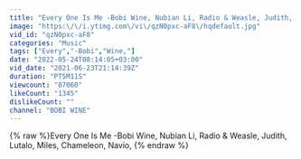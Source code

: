 ```yaml
---
title: "Every One Is Me -Bobi Wine, Nubian Li, Radio & Weasle, Judith, Lutalo, Miles, Chameleon, Navio,"
image: "https:\/\/i.ytimg.com\/vi\/qzN0pxc-aF8\/hqdefault.jpg"
vid_id: "qzN0pxc-aF8"
categories: "Music"
tags: ["Every","-Bobi","Wine,"]
date: "2022-05-24T08:14:05+03:00"
vid_date: "2021-06-23T21:14:39Z"
duration: "PT5M11S"
viewcount: "87060"
likeCount: "1345"
dislikeCount: ""
channel: "BOBI WINE"
---
```

{% raw %}Every One Is Me -Bobi Wine, Nubian Li, Radio & Weasle, Judith, Lutalo, Miles, Chameleon, Navio, {% endraw %}
